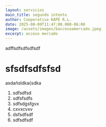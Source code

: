 ```yaml
---
layout: servicios
main_title: segundo intento
author: Cooperativa KAPÉ R.L.
date: 2025-08-09T11:47:00.000-06:00
image: /assets/images/baccesoamercado.jpeg
excerpt: acceso mercado
---
```

adffsdfsdfsdfsdf

# sfsdfsdfsfsd

asdañsldka{sdka

1. sdfsdfsd
2. sdfsfsdfs
3. sdfsdgsfgvx
4. cxvxcvxv
5. dsfsdfsdf
6. sdfsdfsdf
